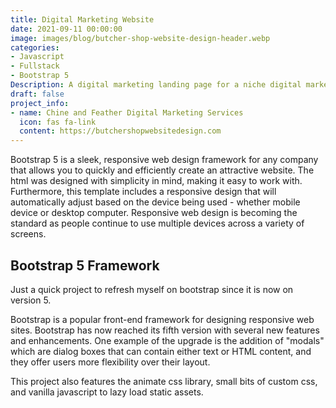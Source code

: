 ```yaml
---
title: Digital Marketing Website
date: 2021-09-11 00:00:00
image: images/blog/butcher-shop-website-design-header.webp
categories:
- Javascript
- Fullstack
- Bootstrap 5
Description: A digital marketing landing page for a niche digital marketing agency
draft: false
project_info:
- name: Chine and Feather Digital Marketing Services
  icon: fas fa-link
  content: https://butchershopwebsitedesign.com
---
```


Bootstrap 5 is a sleek, responsive web design framework for any company that allows you to quickly and efficiently create an attractive website. The html was designed with simplicity in mind, making it easy to work with. Furthermore, this template includes a responsive design that will automatically adjust based on the device being used - whether mobile device or desktop computer. Responsive web design is becoming the standard as people continue to use multiple devices across a variety of screens.

## Bootstrap 5 Framework

Just a quick project to refresh myself on bootstrap since it is now on version 5. 

Bootstrap is a popular front-end framework for designing responsive web sites. Bootstrap has now reached its fifth version with several new features and enhancements. One example of the upgrade is the addition of "modals" which are dialog boxes that can contain either text or HTML content, and they offer users more flexibility over their layout.


This project also features the animate css library, small bits of custom css, and vanilla javascript to lazy load static assets.  